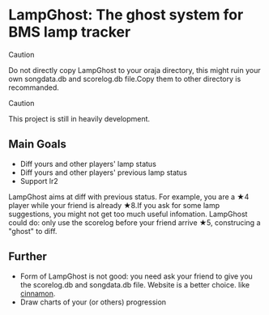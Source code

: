 # LampGhost: The ghost system for BMS lamp tracker

> [!CAUTION]
> Do not directly copy LampGhost to your oraja directory, this might ruin your own songdata.db and scorelog.db file.Copy them to other directory is recommanded.

> [!CAUTION]
> This project is still in heavily development.

## Main Goals

- Diff yours and other players' lamp status
- Diff yours and other players' previous lamp status
- Support lr2

LampGhost aims at diff with previous status. For example, you are a ★4 player while your friend is already ★8.If you ask for some lamp suggestions, you might not get too much useful infomation. LampGhost could do: only use the scorelog before your friend arrive ★5, construcing a "ghost" to diff.

## Further

- Form of LampGhost is not good: you need ask your friend to give you the scorelog.db and songdata.db file. Website is a better choice. like [cinnamon](http://cinnamon.link).
- Draw charts of your (or others) progression
